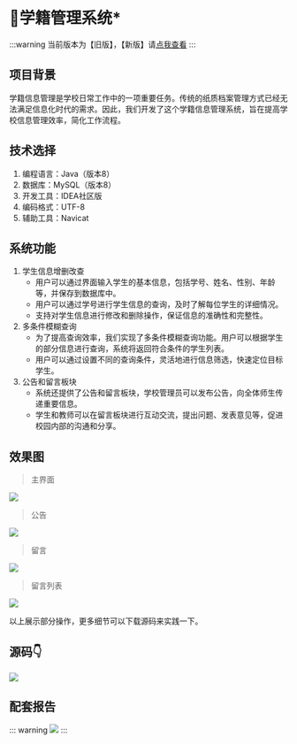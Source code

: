# 🧾学籍管理系统*

<MyGlobalComponent />

:::warning
当前版本为【旧版】，【新版】请[点我查看](/project/stu_status2)
:::

## 项目背景 

学籍信息管理是学校日常工作中的一项重要任务。传统的纸质档案管理方式已经无法满足信息化时代的需求。因此，我们开发了这个学籍信息管理系统，旨在提高学校信息管理效率，简化工作流程。

## 技术选择

1. 编程语言：Java（版本8）
2. 数据库：MySQL（版本8）
3. 开发工具：IDEA社区版
4. 编码格式：UTF-8
5. 辅助工具：Navicat

## 系统功能

1. 学生信息增删改查
    - 用户可以通过界面输入学生的基本信息，包括学号、姓名、性别、年龄等，并保存到数据库中。
    - 用户可以通过学号进行学生信息的查询，及时了解每位学生的详细情况。
    - 支持对学生信息进行修改和删除操作，保证信息的准确性和完整性。
2. 多条件模糊查询
    - 为了提高查询效率，我们实现了多条件模糊查询功能。用户可以根据学生的部分信息进行查询，系统将返回符合条件的学生列表。
    - 用户可以通过设置不同的查询条件，灵活地进行信息筛选，快速定位目标学生。
3. 公告和留言板块
    - 系统还提供了公告和留言板块，学校管理员可以发布公告，向全体师生传递重要信息。
    - 学生和教师可以在留言板块进行互动交流，提出问题、发表意见等，促进校园内部的沟通和分享。

## 效果图
> 主界面

![](http://cdn.qiniu.liyansheng.top/img/7f0bfaf035c245ecae2fcbc6652016f7.png)
> 公告

![](http://cdn.qiniu.liyansheng.top/img/1317f371b23a4daebb2457ed19e703ce.png)
> 留言

![](http://cdn.qiniu.liyansheng.top/img/7104ee8bace747568a6faa3ec851af09.png)
> 留言列表

![](http://cdn.qiniu.liyansheng.top/img/f4568631f55b47158a1d94104d1d4337.png)


以上展示部分操作，更多细节可以下载源码来实践一下。



## 源码👇
<gzh />

![](http://cdn.qiniu.liyansheng.top/img/20240526172339.png)

## 配套报告

::: warning
![](http://cdn.qiniu.liyansheng.top/img/20240618164912.png)
:::

<PaymentButton :productId="167" />